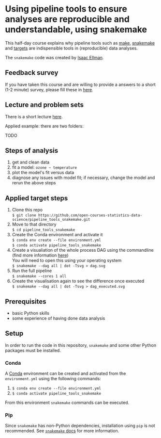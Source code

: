 # Using pipeline tools to ensure analyses are reproducible and understandable, using snakemake

This half-day course explains why pipeline tools such as [make](https://www.gnu.org/software/make/), [snakemake](https://snakemake.readthedocs.io/en/stable/tutorial/short.html) and [targets](https://books.ropensci.org/targets/) are indispensible tools in (reproducible) data analyses.

The `snakemake` code was created by [Isaac Ellman](https://github.com/Ellmen).

## Feedback survey
If you have taken this course and are willing to provide a answers to a short (1-2 minute) survey, please fill these in [here](https://forms.gle/r9QZaupsgZvKfBn89).

## Lecture and problem sets
There is a short lecture [here](presentations/pipeline_tools.html).

Applied example: there are two folders:

TODO

## Steps of analysis

1. get and clean data
2. fit a model: `ozone ~ temperature`
3. plot the model's fit versus data
4. diagnose any issues with model fit; if necessary, change the model and rerun the above steps

## Applied target steps

1. Clone this repo <br> `$ git clone https://github.com/open-courses-statistics-data-science/pipeline_tools_snakemake.git`
2. Move to that directory <br> `$ cd pipeline_tools_snakemake`
3. Create the Conda environment and activate it <br> `$ conda env create --file environment.yml` <br> `$ conda activate pipeline_tools_snakemake`
4. Create a visualiation of the whole process DAG using the commandline (find more information [here](https://snakemake.readthedocs.io/en/stable/tutorial/basics.html#step-4-indexing-read-alignments-and-visualizing-the-dag-of-jobs)) <br> You will need to open this using your operating system <br> `$ snakemake --dag all | dot -Tsvg > dag.svg`
5. Run the full pipeline <br> `$ snakemake --cores 1 all`
6. Create the visualisation again to see the difference once executed <br> `$ snakemake --dag all | dot -Tsvg > dag_executed.svg`

## Prerequisites

- basic Python skills
- some experience of having done data analysis


## Setup
In order to run the code in this repository, `snakemake` and some other Python packages must be installed.

### Conda
A [Conda](https://docs.conda.io/projects/conda/en/latest/user-guide/install/index.html#regular-installation) environment can be created and activated from the `environment.yml` using the following commands:
1. `$ conda env create --file environment.yml`
2. `$ conda activate pipeline_tools_snakemake`

From this environment `snakemake` commands can be executed.

### Pip
Since `snakemake` has non-Python dependencies, installation using `pip` is not recommended.
See [`snakemake` docs](https://snakemake.readthedocs.io/en/stable/getting_started/installation.html#installation-via-pip) for more information. 